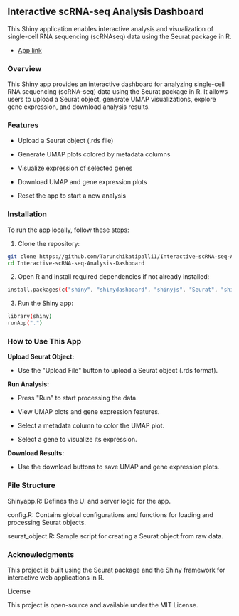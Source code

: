 ## Interactive scRNA-seq Analysis Dashboard
This Shiny application enables interactive analysis and visualization of single-cell RNA sequencing (scRNAseq) data using the Seurat package in R.
- [App link](http://127.0.0.1:5646/)

### Overview

This Shiny app provides an interactive dashboard for analyzing single-cell RNA sequencing (scRNA-seq) data using the Seurat package in R. It allows users to upload a Seurat object, generate UMAP visualizations, explore gene expression, and download analysis results.

### Features

- Upload a Seurat object (.rds file)

- Generate UMAP plots colored by metadata columns

- Visualize expression of selected genes

- Download UMAP and gene expression plots

- Reset the app to start a new analysis

### Installation

To run the app locally, follow these steps:

1. Clone the repository:

```bash
git clone https://github.com/Tarunchikatipalli1/Interactive-scRNA-seq-Analysis-Dashboard.git
cd Interactive-scRNA-seq-Analysis-Dashboard
```

2. Open R and install required dependencies if not already installed:

```bash
install.packages(c("shiny", "shinydashboard", "shinyjs", "Seurat", "shinydashboardPlus", "shinyWidgets", "dplyr"))
```

3. Run the Shiny app:

```bash
library(shiny)
runApp(".")
```

### How to Use This App

**Upload Seurat Object:**

- Use the "Upload File" button to upload a Seurat object (.rds format).

**Run Analysis:**

- Press "Run" to start processing the data.

- View UMAP plots and gene expression features.

- Select a metadata column to color the UMAP plot.

- Select a gene to visualize its expression.

**Download Results:**

- Use the download buttons to save UMAP and gene expression plots.


### File Structure

Shinyapp.R: Defines the UI and server logic for the app.

config.R: Contains global configurations and functions for loading and processing Seurat objects.

seurat_object.R: Sample script for creating a Seurat object from raw data.

### Acknowledgments

This project is built using the Seurat package and the Shiny framework for interactive web applications in R.

License

This project is open-source and available under the MIT License.
